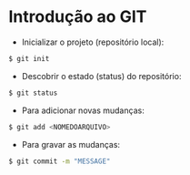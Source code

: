 # Introdução ao GIT

- Inicializar o projeto (repositório local):

```bash
$ git init
```

- Descobrir o estado (status) do repositório:

```bash
$ git status
```

- Para adicionar novas mudanças:

```bash
$ git add <NOMEDOARQUIVO>
```

- Para gravar as mudanças:

```bash
$ git commit -m "MESSAGE"
```
